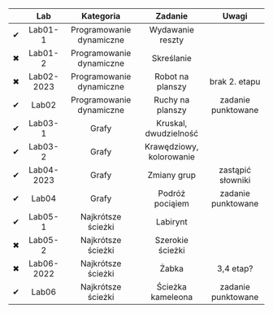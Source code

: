 |  | Lab | Kategoria | Zadanie | Uwagi |
| :---: | :---: | :---: | :---: | :---: |
| ✔ | Lab01-1 | Programowanie dynamiczne | Wydawanie reszty | |
| ✖ | Lab01-2 | Programowanie dynamiczne | Skreślanie | |
| ✖ | Lab02-2023 | Programowanie dynamiczne | Robot na planszy | brak 2. etapu |
| ✔ | Lab02 | Programowanie dynamiczne | Ruchy na planszy | zadanie punktowane | 
| ✔ | Lab03-1 | Grafy | Kruskal, dwudzielność | |
| ✔ | Lab03-2 | Grafy | Krawędziowy, kolorowanie | |
| ✔ | Lab04-2023 | Grafy | Zmiany grup | zastąpić słowniki |
| ✔ | Lab04 | Grafy | Podróż pociąiem | zadanie punktowane | 
| ✔ | Lab05-1 | Najkrótsze ścieżki | Labirynt | |
| ✖ | Lab05-2 | Najkrótsze ścieżki | Szerokie ścieżki | |
| ✖ | Lab06-2022 | Najkrótsze ścieżki | Żabka | 3,4 etap? |
| ✔ | Lab06 | Najkrótsze ścieżki | Ścieżka kameleona | zadanie punktowane | 
